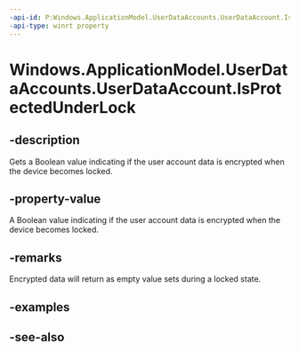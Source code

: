 ----api-id: P:Windows.ApplicationModel.UserDataAccounts.UserDataAccount.IsProtectedUnderLock
-api-type: winrt property
---<!-- Property syntaxpublic bool IsProtectedUnderLock { get;  set; }--># Windows.ApplicationModel.UserDataAccounts.UserDataAccount.IsProtectedUnderLock## -descriptionGets a Boolean value indicating if the user account data is encrypted when the device becomes locked.## -property-valueA Boolean value indicating if the user account data is encrypted when the device becomes locked.## -remarksEncrypted data will return as empty value sets during a locked state.## -examples## -see-also